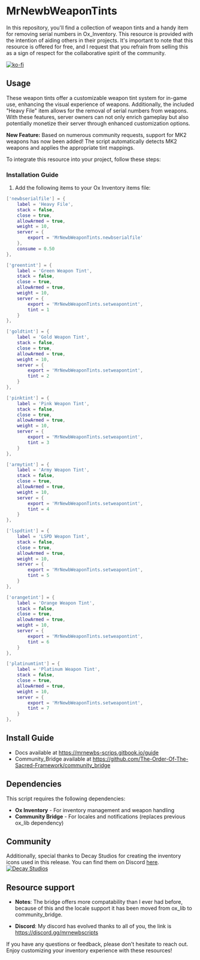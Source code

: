# MrNewbWeaponTints

In this repository, you'll find a collection of weapon tints and a handy item for removing serial numbers in Ox_Inventory. This resource is provided with the intention of aiding others in their projects. It's important to note that this resource is offered for free, and I request that you refrain from selling this as a sign of respect for the collaborative spirit of the community.

[![ko-fi](https://ko-fi.com/img/githubbutton_sm.svg)](https://ko-fi.com/R5R76BIM9)

## Usage
These weapon tints offer a customizable weapon tint system for in-game use, enhancing the visual experience of weapons. Additionally, the included "Heavy File" item allows for the removal of serial numbers from weapons. With these features, server owners can not only enrich gameplay but also potentially monetize their server through enhanced customization options.

**New Feature:** Based on numerous community requests, support for MK2 weapons has now been added! The script automatically detects MK2 weapons and applies the appropriate tint mappings.

To integrate this resource into your project, follow these steps:

### Installation Guide

1. Add the following items to your Ox Inventory items file:

```lua
['newbserialfile'] = { 
	label = 'Heavy File',
	stack = false,
	close = true,
	allowArmed = true,
	weight = 10,
	server = {
		export = 'MrNewbWeaponTints.newbserialfile'
	},
	consume = 0.50
},

['greentint'] = { 
	label = 'Green Weapon Tint',
	stack = false,
	close = true,
	allowArmed = true,
	weight = 10,
	server = {
		export = 'MrNewbWeaponTints.setweapontint',
		tint = 1
	}
},

['goldtint'] = { 
	label = 'Gold Weapon Tint',
	stack = false,
	close = true,
	allowArmed = true,
	weight = 10,
	server = {
		export = 'MrNewbWeaponTints.setweapontint',
		tint = 2
	}
},

['pinktint'] = { 
	label = 'Pink Weapon Tint',
	stack = false,
	close = true,
	allowArmed = true,
	weight = 10,
	server = {
		export = 'MrNewbWeaponTints.setweapontint',
		tint = 3
	}
},

['armytint'] = { 
	label = 'Army Weapon Tint',
	stack = false,
	close = true,
	allowArmed = true,
	weight = 10,
	server = {
		export = 'MrNewbWeaponTints.setweapontint',
		tint = 4
	}
},

['lspdtint'] = { 
	label = 'LSPD Weapon Tint',
	stack = false,
	close = true,
	allowArmed = true,
	weight = 10,
	server = {
		export = 'MrNewbWeaponTints.setweapontint',
		tint = 5
	}
},

['orangetint'] = { 
	label = 'Orange Weapon Tint',
	stack = false,
	close = true,
	allowArmed = true,
	weight = 10,
	server = {
		export = 'MrNewbWeaponTints.setweapontint',
		tint = 6
	}
},

['platinumtint'] = { 
	label = 'Platinum Weapon Tint',
	stack = false,
	close = true,
	allowArmed = true,
	weight = 10,
	server = {
		export = 'MrNewbWeaponTints.setweapontint',
		tint = 7
	}
},
```

## Install Guide
- Docs available at https://mrnewbs-scrips.gitbook.io/guide
- Community_Bridge available at https://github.com/The-Order-Of-The-Sacred-Framework/community_bridge


## Dependencies

This script requires the following dependencies:
- **Ox Inventory** - For inventory management and weapon handling
- **Community Bridge** - For locales and notifications (replaces previous ox_lib dependency)

## Community

Additionally, special thanks to Decay Studios for creating the inventory icons used in this release. You can find them on Discord [here](https://discord.gg/yDXZwZPjdN).
[![Decay Studios](https://i.imgur.com/a6n1J4u.png)]([https://i.imgur.com/a6n1J4u.png](https://i.imgur.com/a6n1J4u.png))


## Resource support
- **Notes**: The bridge offers more compatability than I ever had before, because of this and the locale support it has been moved from ox_lib to community_bridge.

- **Discord**: My discord has evolved thanks to all of you, the link is
https://discord.gg/mrnewbscripts

If you have any questions or feedback, please don't hesitate to reach out. Enjoy customizing your inventory experience with these resources!
